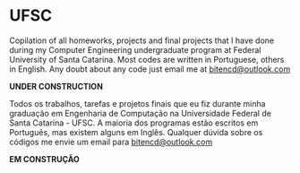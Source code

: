 # UFSC


Copilation of all homeworks, projects and final projects that I have done during my Computer Engineering undergraduate program at Federal University of Santa Catarina. Most codes are written in Portuguese, others in English. Any doubt about any code just email me at  bitencd@outlook.com

__UNDER CONSTRUCTION__

Todos os trabalhos, tarefas e projetos finais que eu fiz durante minha graduação em Engenharia de Computação na Universidade Federal de Santa Catarina - UFSC. A maioria dos programas estão escritos em Português, mas existem alguns em Inglês. Qualquer dúvida sobre os códigos me envie um email para bitencd@outlook.com

__EM CONSTRUÇÃO__
